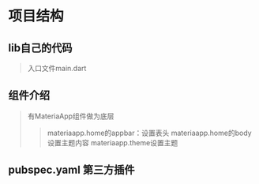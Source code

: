 # 项目结构

## lib自己的代码

>入口文件main.dart

## 组件介绍

>有MateriaApp组件做为底层
>>materiaapp.home的appbar：设置表头
>>materiaapp.home的body设置主题内容
>>materiaapp.theme设置主题

## pubspec.yaml 第三方插件
